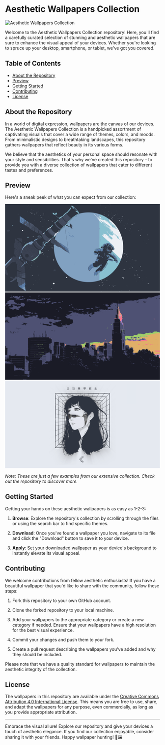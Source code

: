 # Aesthetic Wallpapers Collection

![Aesthetic Wallpapers Collection](repository_banner.png)

Welcome to the Aesthetic Wallpapers Collection repository! Here, you'll find a carefully curated selection of stunning and aesthetic wallpapers that are sure to enhance the visual appeal of your devices. Whether you're looking to spruce up your desktop, smartphone, or tablet, we've got you covered.

## Table of Contents

- [About the Repository](#about-the-repository)
- [Preview](#preview)
- [Getting Started](#getting-started)
- [Contributing](#contributing)
- [License](#license)

## About the Repository

In a world of digital expression, wallpapers are the canvas of our devices. The Aesthetic Wallpapers Collection is a handpicked assortment of captivating visuals that cover a wide range of themes, colors, and moods. From minimalistic designs to breathtaking landscapes, this repository gathers wallpapers that reflect beauty in its various forms.

We believe that the aesthetics of your personal space should resonate with your style and sensibilities. That's why we've created this repository – to provide you with a diverse collection of wallpapers that cater to different tastes and preferences.

## Preview

Here's a sneak peek of what you can expect from our collection:

![Wallpaper Preview 1](astronaut.png)
![Wallpaper Preview 2](tokyo.png)
![Wallpaper Preview 3](cybergirl.png)

*Note: These are just a few examples from our extensive collection. Check out the repository to discover more.*

## Getting Started

Getting your hands on these aesthetic wallpapers is as easy as 1-2-3:

1. **Browse**: Explore the repository's collection by scrolling through the files or using the search bar to find specific themes.

2. **Download**: Once you've found a wallpaper you love, navigate to its file and click the "Download" button to save it to your device.

3. **Apply**: Set your downloaded wallpaper as your device's background to instantly elevate its visual appeal.

## Contributing

We welcome contributions from fellow aesthetic enthusiasts! If you have a beautiful wallpaper that you'd like to share with the community, follow these steps:

1. Fork this repository to your own GitHub account.

2. Clone the forked repository to your local machine.

3. Add your wallpapers to the appropriate category or create a new category if needed. Ensure that your wallpapers have a high resolution for the best visual experience.

4. Commit your changes and push them to your fork.

5. Create a pull request describing the wallpapers you've added and why they should be included.

Please note that we have a quality standard for wallpapers to maintain the aesthetic integrity of the collection.

## License

The wallpapers in this repository are available under the [Creative Commons Attribution 4.0 International License](LICENSE). This means you are free to use, share, and adapt the wallpapers for any purpose, even commercially, as long as you provide appropriate attribution.

---

Embrace the visual allure! Explore our repository and give your devices a touch of aesthetic elegance. If you find our collection enjoyable, consider sharing it with your friends. Happy wallpaper hunting! 🎨🖼️
